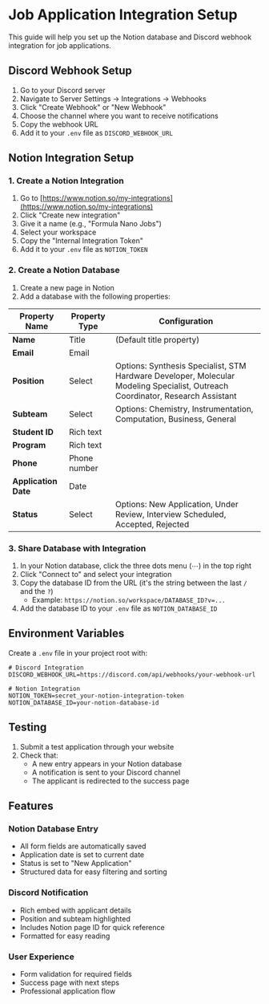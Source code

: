 # Job Application Integration Setup

This guide will help you set up the Notion database and Discord webhook integration for job applications.

## Discord Webhook Setup

1. Go to your Discord server
2. Navigate to Server Settings → Integrations → Webhooks
3. Click "Create Webhook" or "New Webhook"
4. Choose the channel where you want to receive notifications
5. Copy the webhook URL
6. Add it to your `.env` file as `DISCORD_WEBHOOK_URL`

## Notion Integration Setup

### 1. Create a Notion Integration

1. Go to [https://www.notion.so/my-integrations](https://www.notion.so/my-integrations)
2. Click "Create new integration"
3. Give it a name (e.g., "Formula Nano Jobs")
4. Select your workspace
5. Copy the "Internal Integration Token"
6. Add it to your `.env` file as `NOTION_TOKEN`

### 2. Create a Notion Database

1. Create a new page in Notion
2. Add a database with the following properties:

| Property Name        | Property Type | Configuration                                                                                                                  |
| -------------------- | ------------- | ------------------------------------------------------------------------------------------------------------------------------ |
| **Name**             | Title         | (Default title property)                                                                                                       |
| **Email**            | Email         |                                                                                                                                |
| **Position**         | Select        | Options: Synthesis Specialist, STM Hardware Developer, Molecular Modeling Specialist, Outreach Coordinator, Research Assistant |
| **Subteam**          | Select        | Options: Chemistry, Instrumentation, Computation, Business, General                                                            |
| **Student ID**       | Rich text     |                                                                                                                                |
| **Program**          | Rich text     |                                                                                                                                |
| **Phone**            | Phone number  |                                                                                                                                |
| **Application Date** | Date          |                                                                                                                                |
| **Status**           | Select        | Options: New Application, Under Review, Interview Scheduled, Accepted, Rejected                                                |

### 3. Share Database with Integration

1. In your Notion database, click the three dots menu (⋯) in the top right
2. Click "Connect to" and select your integration
3. Copy the database ID from the URL (it's the string between the last `/` and the `?`)
   - Example: `https://notion.so/workspace/DATABASE_ID?v=...`
4. Add the database ID to your `.env` file as `NOTION_DATABASE_ID`

## Environment Variables

Create a `.env` file in your project root with:

```env
# Discord Integration
DISCORD_WEBHOOK_URL=https://discord.com/api/webhooks/your-webhook-url

# Notion Integration
NOTION_TOKEN=secret_your-notion-integration-token
NOTION_DATABASE_ID=your-notion-database-id
```

## Testing

1. Submit a test application through your website
2. Check that:
   - A new entry appears in your Notion database
   - A notification is sent to your Discord channel
   - The applicant is redirected to the success page

## Features

### Notion Database Entry

- All form fields are automatically saved
- Application date is set to current date
- Status is set to "New Application"
- Structured data for easy filtering and sorting

### Discord Notification

- Rich embed with applicant details
- Position and subteam highlighted
- Includes Notion page ID for quick reference
- Formatted for easy reading

### User Experience

- Form validation for required fields
- Success page with next steps
- Professional application flow
